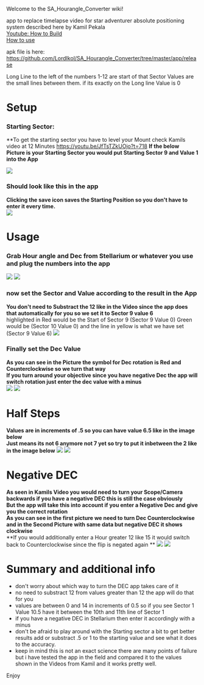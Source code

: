 Welcome to the SA_Hourangle_Converter wiki!

app to replace timelapse video for star adventurer absolute positioning system described here by Kamil Pekala   
[Youtube: How to Build](https://www.youtube.com/watch?v=JfTsTZkUOjo&lc=UgzkQyKQ-kzPkAnUjvR4AaABAg.9PsMK1N4uUl9RphunNc_UU)   
[How to use](https://www.youtube.com/watch?v=tNPIMKOB9k4&t=0s)   

apk file is here: https://github.com/LordIkol/SA_Hourangle_Converter/tree/master/app/release

Long Line to the left of the numbers 1-12 are start of that Sector 
Values are the small lines between them. if its exactly on the Long line Value is 0 

# Setup
### Starting Sector: 
**To get the starting sector you have to level your Mount check Kamils video at 12 Minutes https://youtu.be/JfTsTZkUOjo?t=718
**If the below Picture is your Starting Sector you would put Starting Sector 9 and Value 1 into the App**   
       
![](https://i.postimg.cc/VkDpstpq/Ha-9-1.png)
### Should look like this in the app
**Clicking the save icon saves the Starting Position so you don't have to enter it every time.**   
![](https://i.postimg.cc/cJjC5KFB/HA-Start.png)

# Usage
### Grab Hour angle and Dec from Stellarium or whatever you use and plug the numbers into the app
![](https://i.postimg.cc/kgQyCm0S/HA-Stellarium.png)
![](https://i.postimg.cc/vHLzFMFV/HA-Example-Normal.png)
### now set the Sector and Value according to the result in the App
**You don't need to Substract the 12 like in the Video since the app does that automatically for you so we set it to Sector 9 value 6**   
highlighted in Red would be the Start of Sector 9 (Sector 9 Value 0) Green would be (Sector 10 Value 0) and the line in yellow is what we have set (Sector 9 Value 6)
![](https://i.postimg.cc/15v4kYtH/HA-Target-Sectorvalue.png)   

### Finally set the Dec Value 
**As you can see in the Picture the symbol for Dec rotation is Red and Counterclockwise so we turn that way**  
**If you turn around your objective since you have negative Dec the app will switch rotation just enter the dec value with a minus**    
![](https://i.postimg.cc/vHLzFMFV/HA-Example-Normal.png)
![](https://i.postimg.cc/4NWbWPTC/HA-DECPic.png)

# Half Steps
**Values are in increments of .5 so you can have value 6.5 like in the image below**  
**Just means its not 6 anymore not 7 yet so try to put it inbetween the 2 like in the image below**
![](https://i.postimg.cc/Yqvfyg2h/HA-Halfsteps.png) ![](https://i.postimg.cc/50j6NBRz/HA-Halfsteps-scope.png)

# Negative DEC
**As seen in Kamils Video you would need to turn your Scope/Camera backwards if you have a negative DEC this is still the case obviously**  
**But the app will take this into account if you enter a Negative Dec and give you the correct rotation**  
**As you can see in the first picture we need to turn Dec Counterclockwise and in the Second Picture with same data but negative DEC it shows clockwise**    
**If you would additionally enter a Hour greater 12 like 15 it would switch back to  Counterclockwise since the flip is negated again **
![](https://i.postimg.cc/vHLzFMFV/HA-Example-Normal.png)
![](https://i.postimg.cc/gj88q9Pd/HA-Negative-Dec.png)


# Summary and additional info
* don't worry about which way to turn the DEC app takes care of it
* no need to substract 12 from values greater than 12 the app will do that for you
* values are between 0 and 14 in increments of 0.5 so if you see Sector 1 Value 10.5 have it between the 10th and 11th line of Sector 1
* if you have a negative DEC in Stellarium then enter it accordingly with a minus
* don't be afraid to play around with the Starting sector a bit to get better results add or substract .5 or 1 to the starting value and see what it does to the accuracy.
* keep in mind this is not an exact science there are many points of failure but i have tested the app in the field and compared it to the values shown in the Videos from Kamil and it works pretty well.

Enjoy 
